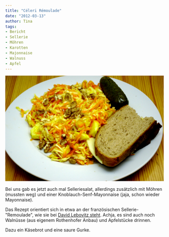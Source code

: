 ```yaml
---
title: "Céleri Rémoulade"
date: "2012-03-13" 
author: Tina
tags:
- Bericht
- Sellerie
- Möhren
- Karotten
- Majonnaise
- Walnuss
- Apfel
---
```


![Selleriesalat](images/imgp8691.jpg)

Bei uns gab es jetzt auch mal Selleriesalat, allerdings zusätzlich mit Möhren (mussten weg) und einer Knoblauch-Senf-Mayonnaise (jaja, schon wieder Mayonnaise). 

Das Rezept orientiert sich in etwa an der französischen Sellerie-"Remoulade", wie sie bei [David Lebovitz steht](http://www.davidlebovitz.com/2010/04/celery-root-remoulade-celeri-rem/). Achja, es sind auch noch Walnüsse (aus eigenem Rothenhofer Anbau) und Apfelstücke drinnen. 

Dazu ein Käsebrot und eine saure Gurke.

